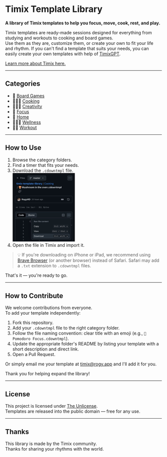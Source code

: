 # Timix Template Library

**A library of Timix templates to help you focus, move, cook, rest, and play.**

Timix templates are ready-made sessions designed for everything from studying and workouts to cooking and board games.  
Use them as they are, customize them, or create your own to fit your life and rhythm.
If you can't find a template that suits your needs, you can easily create your own templates with help of [TimixGPT](https://rogy.app/timixgpt).

[Learn more about Timix here.](https://rogy.app/timix)

---

## Categories

- 🎲 [Board Games](Board%20Games/README.md)
- 👨🏽‍🍳 [Cooking](Cooking/README.md)
- 🧑🏽‍🎨 [Creativity](Creativity/README.md)
- 🧠 [Focus](Focus/README.md)
- 🏡 [Home](Home/README.md)
- 💆🏽‍♀️ [Wellness](Wellness/README.md)
- 💪🏽 [Workout](Workout/README.md)

---

## How to Use

1. Browse the category folders.
2. Find a timer that fits your needs.
3. Download the `.cdowntmpl` file.  
   <img src="download_template.jpeg" alt="How to download a file" width="200"/>
4. Open the file in Timix and import it.

> 💡 If you're downloading on iPhone or iPad, we recommend using [Brave Browser](https://apps.apple.com/app/brave-browser-search-engine/id1052879175) (or another browser) instead of Safari. Safari may add a `.txt` extension to `.cdowntmpl` files.

That's it — you're ready to go.

---

## How to Contribute

We welcome contributions from everyone.  
To add your template independently:

1. Fork this repository.
2. Add your `.cdowntmpl` file to the right category folder.
3. Follow the file naming convention: clear title with an emoji (e.g., `🍕Pomodoro Focus.cdowntmpl`).
4. Update the appropriate folder's README by listing your template with a short description and direct link.
5. Open a Pull Request.

Or simply email me your template at [timix@rogy.app](mailto:timix@rogy.app?subject=Sharing%20a%20Timix%20Template) and I'll add it for you.

Thank you for helping expand the library!

---

## License

This project is licensed under [The Unlicense](LICENSE).  
Templates are released into the public domain — free for any use.

---

## Thanks

This library is made by the Timix community.  
Thanks for sharing your rhythms with the world.
